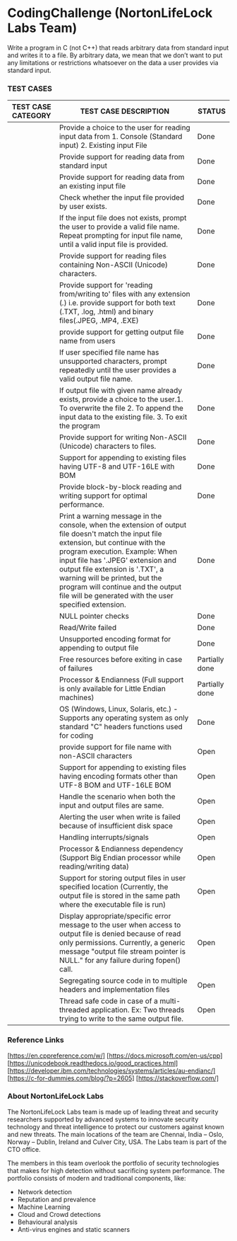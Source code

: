 # CodingChallenge (NortonLifeLock Labs Team)

Write a program in C (not C++) that reads arbitrary data from standard input and writes it to a file. 
By arbitrary data, we mean that we don’t want to put any limitations or restrictions whatsoever on the data a user provides via standard input. 

### TEST CASES
|TEST CASE CATEGORY | TEST CASE DESCRIPTION | STATUS |
|------------------ | --------------------- | ------ |
|| Provide a choice to the user for reading input data from 1. Console (Standard input) 2. Existing input File | Done
|| Provide support for reading data from standard input | Done
||Provide support for reading data from an existing input file | Done
||Check whether the input file provided by user exists.| Done 
||If the input file does not exists, prompt the user to provide a valid file name. Repeat prompting for input file name, until a valid input file is provided. | Done
||Provide support for reading files containing Non-ASCII (Unicode) characters. | Done
||Provide support for 'reading from/writing to' files with any extension (*.*) i.e. provide support for both text (.TXT, .log, .html) and binary files(.JPEG, .MP4, .EXE) | Done
||provide support for getting output file name from users |	Done
||If user specified file name has unsupported characters, prompt repeatedly until the user provides a valid output file name. | Done
||If output file with given name already exists, provide a choice to the user.1. To overwrite the file 2. To append the input data to the existing file. 3. To exit the program	|Done
||Provide support for writing Non-ASCII (Unicode) characters to files. | Done
||Support for appending to existing files having UTF-8 and UTF-16LE with BOM | Done
||Provide block-by-block reading and writing support for optimal performance. | Done
||Print a warning message in the console, when the extension of output file doesn't match the input file extension, but continue with the program execution. Example: When input file has '.JPEG' extension and output file extension is '.TXT', a warning will be printed, but the program will continue and the output file will be generated with the user specified extension.| Done
|| NULL pointer checks | Done
|| Read/Write failed | Done
|| Unsupported encoding format for appending to output file	| Done
||Free resources before exiting in case of failures	| Partially done
||Processor & Endianness (Full support is only available for Little Endian machines) | Partially done
||OS (Windows, Linux, Solaris, etc.) - Supports any operating system as only standard "C" headers functions used for coding |Done
||provide support for file name with non-ASCII characters	| Open
||Support for appending to existing files having encoding formats other than UTF-8 BOM and UTF-16LE BOM	| Open
||Handle the scenario when both the input and output files are same. | Open
||Alerting the user when write is failed because of insufficient disk space	| Open
||Handling interrupts/signals | Open
||Processor & Endianness dependency (Support Big Endian processor while reading/writing data) | Open
||Support for storing output files in user specified location (Currently, the output file is stored in the same path where the executable file is run)	| Open
||Display appropriate/specific error message to the user when access to output file is denied because of read only permissions. Currently, a generic message "output file stream pointer is NULL." for any failure during fopen() call. | Open
||Segregating source code in to multiple headers and implementation files | Open
||Thread safe code in case of a multi-threaded application. Ex: Two threads trying to write to the same output file. | Open

### Reference Links
[https://en.cppreference.com/w/]
[https://docs.microsoft.com/en-us/cpp]
[https://unicodebook.readthedocs.io/good_practices.html]
[https://developer.ibm.com/technologies/systems/articles/au-endianc/]
[https://c-for-dummies.com/blog/?p=2605]
[https://stackoverflow.com/]

### About NortonLifeLock Labs 
The NortonLifeLock Labs team is made up of leading threat and security researchers supported by advanced systems to innovate security technology and threat intelligence to protect our customers against known and new threats. The main locations of the team are Chennai, India – Oslo, Norway – Dublin, Ireland and Culver City, USA. The Labs team is part of the CTO office. 
 
The members in this team overlook the portfolio of security technologies that makes for high detection without sacrificing system performance. The portfolio consists of modern and traditional components, like: 
*	Network detection 
*	Reputation and prevalence 
*	Machine Learning 
*	Cloud and Crowd detections 
*	Behavioural analysis 
*	Anti-virus engines and static scanners 